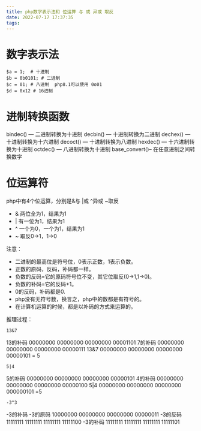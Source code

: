```yaml
---
title: php数字表示法和 位运算 与 或 异或 取反
date: 2022-07-17 17:37:35
tags:
---
```


# 数字表示法

```
$a = 1;  # 十进制  
$b = 0b0101; # 二进制
$c = 01; # 八进制  php8.1可以使用 0o01
$d = 0x12 # 16进制
```

<!-- more -->

# 进制转换函数

bindec() — 二进制转换为十进制
decbin() — 十进制转换为二进制
dechex() — 十进制转换为十六进制
decoct() — 十进制转换为八进制
hexdec() — 十六进制转换为十进制
octdec() — 八进制转换为十进制
base_convert()– 在任意进制之间转换数字

# 位运算符

php中有4个位运算，分别是&与 |或 ^异或 ~取反

- & 两位全为1，结果为1
- | 有一位为1，结果为1
- ^ 一个为0，一个为1，结果为1
- ~ 取反0->1，1->0

注意：

- 二进制的最高位是符号位，0表示正数，1表示负数。
- 正数的原码，反码，补码都一样。
- 负数的反码=它的原码符号位不变，其它位取反(0->1,1->0)。
- 负数的补码=它的反码+1。
- 0的反码，补码都是0.
- php没有无符号数，换言之，php中的数都是有符号的。
- 在计算机运算的时候，都是以补码的方式来运算的。

推理过程：

```
13&7
```

13的补码  00000000 00000000 00000000 00001101
7的补码   00000000 00000000 00000000 00000111
13&7      00000000 00000000 00000000 00000101   = 5

```
5|4
```

5的补码 00000000 00000000 00000000 00000101
4的补码 00000000 00000000 00000000 00000100
5|4      00000000 00000000 00000000 000000101   =5

```
-3^3
```

-3的补码
-3的原码 10000000 00000000 00000000 00000011
-3的反码 11111111 11111111 11111111 11111100
-3的补码 11111111 11111111 11111111 11111101
